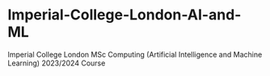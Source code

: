 # Imperial-College-London-AI-and-ML
Imperial College London MSc Computing  (Artificial Intelligence and Machine Learning) 2023/2024 Course

